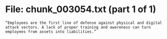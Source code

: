 ﻿# File: chunk_003054.txt (part 1 of 1)
```
“Employees are the first line of defense against physical and digital attack vectors. A lack of proper training and awareness can turn employees from assets into liabilities.”
```

